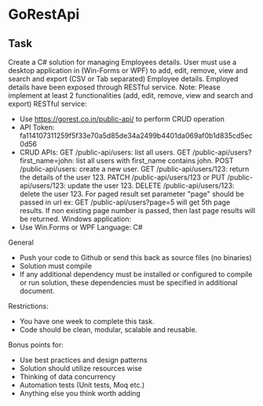 # GoRestApi
 ## Task
Create a C# solution for managing Employees details. User must use a desktop application in (Win-Forms or WPF) to add, edit, remove, view and search and export (CSV or Tab separated) Employee details. Employed details have been exposed through RESTful service. 
Note: Please implement at least 2 functionalities (add, edit, remove, view and search and export)
 RESTful service:
- Use https://gorest.co.in/public-api/  to perform CRUD operation 
 - API Token: fa114107311259f5f33e70a5d85de34a2499b4401da069af0b1d835cd5ec0d56
- CRUD APIs:
GET /public-api/users: list all users.
GET /public-api/users?first_name=john: list all users with first_name contains john.
POST /public-api/users: create a new user.
GET /public-api/users/123: return the details of the user 123.
PATCH /public-api/users/123 or PUT /public-api/users/123: update the user 123.
DELETE /public-api/users/123: delete the user 123.
For paged result set parameter "page" should be passed in url ex: GET /public-api/users?page=5 will get 5th page results. If non existing page number is passed, then last page results will be returned.
Windows application:
- Use Win.Forms or WPF
Language:
C#

General 
- Push your code to Github or send this back as source files (no binaries)
- Solution must compile
- If any additional dependency must be installed or configured to compile or run solution, these dependencies must be specified in additional document.
 
Restrictions:
- You have one week to complete this task.  
- Code should be clean, modular, scalable and reusable.
 
Bonus points for:
- Use best practices and design patterns
- Solution should utilize resources wise
- Thinking of data concurrency
- Automation tests (Unit tests, Moq etc.)
- Anything else you think worth adding
